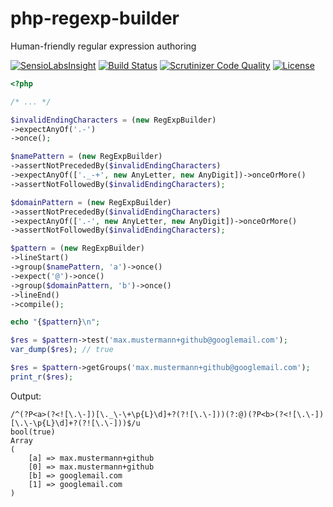 php-regexp-builder
==================

Human-friendly regular expression authoring

[![SensioLabsInsight](https://insight.sensiolabs.com/projects/78f02236-5fb2-4d26-b16c-350d96ac957e/mini.png)](https://insight.sensiolabs.com/projects/78f02236-5fb2-4d26-b16c-350d96ac957e)
[![Build Status](https://travis-ci.org/rkrx/php-regexp-builder.svg?branch=master)](https://travis-ci.org/rkrx/php-regexp-builder)
[![Scrutinizer Code Quality](https://scrutinizer-ci.com/g/rkrx/php-regexp-builder/badges/quality-score.png?b=master)](https://scrutinizer-ci.com/g/rkrx/php-regexp-builder/?branch=master)
[![License](https://img.shields.io/packagist/l/rkr/regexp-builder.svg)](https://img.shields.io/packagist/l/rkr/regexp-builder.svg)


```PHP
<?php

/* ... */

$invalidEndingCharacters = (new RegExpBuilder)
->expectAnyOf('.-')
->once();

$namePattern = (new RegExpBuilder)
->assertNotPrecededBy($invalidEndingCharacters)
->expectAnyOf(['._-+', new AnyLetter, new AnyDigit])->onceOrMore()
->assertNotFollowedBy($invalidEndingCharacters);

$domainPattern = (new RegExpBuilder)
->assertNotPrecededBy($invalidEndingCharacters)
->expectAnyOf(['.-', new AnyLetter, new AnyDigit])->onceOrMore()
->assertNotFollowedBy($invalidEndingCharacters);

$pattern = (new RegExpBuilder)
->lineStart()
->group($namePattern, 'a')->once()
->expect('@')->once()
->group($domainPattern, 'b')->once()
->lineEnd()
->compile();

echo "{$pattern}\n";

$res = $pattern->test('max.mustermann+github@googlemail.com');
var_dump($res); // true

$res = $pattern->getGroups('max.mustermann+github@googlemail.com');
print_r($res);
```

Output:
```
/^(?P<a>(?<![\.\-])[\._\-\+\p{L}\d]+?(?![\.\-]))(?:@)(?P<b>(?<![\.\-])[\.\-\p{L}\d]+?(?![\.\-]))$/u
bool(true)
Array
(
    [a] => max.mustermann+github
    [0] => max.mustermann+github
    [b] => googlemail.com
    [1] => googlemail.com
)
```
